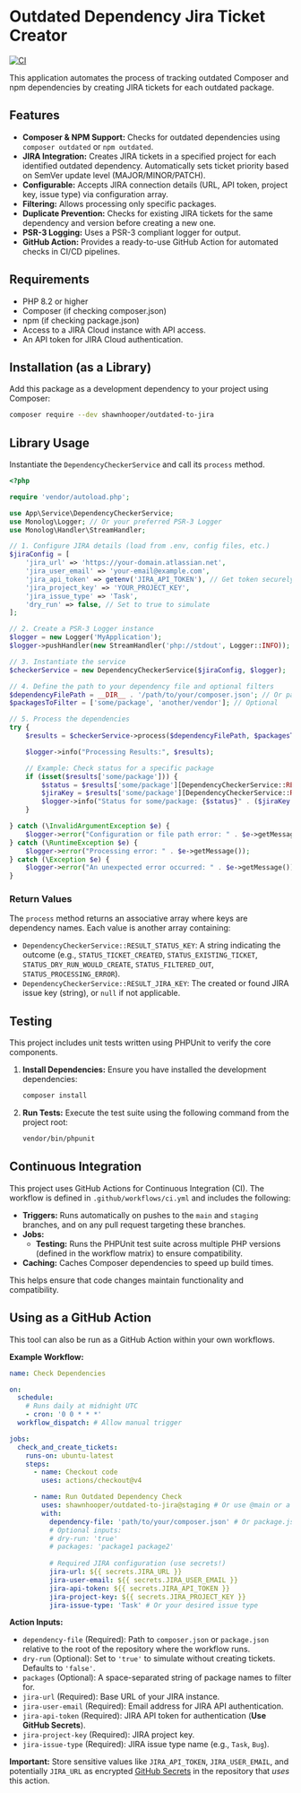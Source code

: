 # Outdated Dependency Jira Ticket Creator

[![CI](https://github.com/shawnhooper/outdated-to-jira/actions/workflows/ci.yml/badge.svg)](https://github.com/shawnhooper/outdated-to-jira/actions/workflows/ci.yml)

This application automates the process of tracking outdated Composer and npm dependencies by creating JIRA tickets for each outdated package.

## Features

*   **Composer & NPM Support:** Checks for outdated dependencies using `composer outdated` or `npm outdated`.
*   **JIRA Integration:** Creates JIRA tickets in a specified project for each identified outdated dependency. Automatically sets ticket priority based on SemVer update level (MAJOR/MINOR/PATCH).
*   **Configurable:** Accepts JIRA connection details (URL, API token, project key, issue type) via configuration array.
*   **Filtering:** Allows processing only specific packages.
*   **Duplicate Prevention:** Checks for existing JIRA tickets for the same dependency and version before creating a new one.
*   **PSR-3 Logging:** Uses a PSR-3 compliant logger for output.
*   **GitHub Action:** Provides a ready-to-use GitHub Action for automated checks in CI/CD pipelines.

## Requirements

*   PHP 8.2 or higher
*   Composer (if checking composer.json)
*   npm (if checking package.json)
*   Access to a JIRA Cloud instance with API access.
*   An API token for JIRA Cloud authentication.

## Installation (as a Library)

Add this package as a development dependency to your project using Composer:

```bash
composer require --dev shawnhooper/outdated-to-jira
```

## Library Usage

Instantiate the `DependencyCheckerService` and call its `process` method.

```php
<?php

require 'vendor/autoload.php';

use App\Service\DependencyCheckerService;
use Monolog\Logger; // Or your preferred PSR-3 Logger
use Monolog\Handler\StreamHandler;

// 1. Configure JIRA details (load from .env, config files, etc.)
$jiraConfig = [
    'jira_url' => 'https://your-domain.atlassian.net',
    'jira_user_email' => 'your-email@example.com',
    'jira_api_token' => getenv('JIRA_API_TOKEN'), // Get token securely!
    'jira_project_key' => 'YOUR_PROJECT_KEY',
    'jira_issue_type' => 'Task',
    'dry_run' => false, // Set to true to simulate
];

// 2. Create a PSR-3 Logger instance
$logger = new Logger('MyApplication');
$logger->pushHandler(new StreamHandler('php://stdout', Logger::INFO));

// 3. Instantiate the service
$checkerService = new DependencyCheckerService($jiraConfig, $logger);

// 4. Define the path to your dependency file and optional filters
$dependencyFilePath = __DIR__ . '/path/to/your/composer.json'; // Or package.json
$packagesToFilter = ['some/package', 'another/vendor']; // Optional

// 5. Process the dependencies
try {
    $results = $checkerService->process($dependencyFilePath, $packagesToFilter);

    $logger->info("Processing Results:", $results);

    // Example: Check status for a specific package
    if (isset($results['some/package'])) {
        $status = $results['some/package'][DependencyCheckerService::RESULT_STATUS_KEY];
        $jiraKey = $results['some/package'][DependencyCheckerService::RESULT_JIRA_KEY];
        $logger->info("Status for some/package: {$status}" . ($jiraKey ? " ({$jiraKey})" : ''));
    }

} catch (\InvalidArgumentException $e) {
    $logger->error("Configuration or file path error: " . $e->getMessage());
} catch (\RuntimeException $e) {
    $logger->error("Processing error: " . $e->getMessage());
} catch (\Exception $e) {
    $logger->error("An unexpected error occurred: " . $e->getMessage());
}

```

### Return Values

The `process` method returns an associative array where keys are dependency names. Each value is another array containing:

*   `DependencyCheckerService::RESULT_STATUS_KEY`: A string indicating the outcome (e.g., `STATUS_TICKET_CREATED`, `STATUS_EXISTING_TICKET`, `STATUS_DRY_RUN_WOULD_CREATE`, `STATUS_FILTERED_OUT`, `STATUS_PROCESSING_ERROR`).
*   `DependencyCheckerService::RESULT_JIRA_KEY`: The created or found JIRA issue key (string), or `null` if not applicable.

## Testing

This project includes unit tests written using PHPUnit to verify the core components.

1.  **Install Dependencies:** Ensure you have installed the development dependencies:
    ```bash
    composer install
    ```
2.  **Run Tests:** Execute the test suite using the following command from the project root:
    ```bash
    vendor/bin/phpunit
    ```

## Continuous Integration

This project uses GitHub Actions for Continuous Integration (CI). The workflow is defined in `.github/workflows/ci.yml` and includes the following:

*   **Triggers:** Runs automatically on pushes to the `main` and `staging` branches, and on any pull request targeting these branches.
*   **Jobs:**
    *   **Testing:** Runs the PHPUnit test suite across multiple PHP versions (defined in the workflow matrix) to ensure compatibility.
*   **Caching:** Caches Composer dependencies to speed up build times.

This helps ensure that code changes maintain functionality and compatibility.

## Using as a GitHub Action

This tool can also be run as a GitHub Action within your own workflows.

**Example Workflow:**

```yaml
name: Check Dependencies

on: 
  schedule:
    # Runs daily at midnight UTC
    - cron: '0 0 * * *' 
  workflow_dispatch: # Allow manual trigger

jobs:
  check_and_create_tickets:
    runs-on: ubuntu-latest
    steps:
      - name: Checkout code
        uses: actions/checkout@v4

      - name: Run Outdated Dependency Check
        uses: shawnhooper/outdated-to-jira@staging # Or use @main or a specific tag/commit
        with:
          dependency-file: 'path/to/your/composer.json' # Or package.json
          # Optional inputs:
          # dry-run: 'true' 
          # packages: 'package1 package2'
          
          # Required JIRA configuration (use secrets!)
          jira-url: ${{ secrets.JIRA_URL }}
          jira-user-email: ${{ secrets.JIRA_USER_EMAIL }}
          jira-api-token: ${{ secrets.JIRA_API_TOKEN }}
          jira-project-key: ${{ secrets.JIRA_PROJECT_KEY }}
          jira-issue-type: 'Task' # Or your desired issue type
```

**Action Inputs:**

*   `dependency-file` (Required): Path to `composer.json` or `package.json` relative to the root of the repository where the workflow runs.
*   `dry-run` (Optional): Set to `'true'` to simulate without creating tickets. Defaults to `'false'`.
*   `packages` (Optional): A space-separated string of package names to filter for.
*   `jira-url` (Required): Base URL of your JIRA instance.
*   `jira-user-email` (Required): Email address for JIRA API authentication.
*   `jira-api-token` (Required): JIRA API token for authentication (**Use GitHub Secrets**).
*   `jira-project-key` (Required): JIRA project key.
*   `jira-issue-type` (Required): JIRA issue type name (e.g., `Task`, `Bug`).

**Important:** Store sensitive values like `JIRA_API_TOKEN`, `JIRA_USER_EMAIL`, and potentially `JIRA_URL` as encrypted [GitHub Secrets](https://docs.github.com/en/actions/security-guides/using-secrets-in-github-actions) in the repository that *uses* this action.
